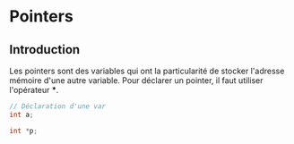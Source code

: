 # Pointers

## Introduction
Les pointers sont des variables qui ont la particularité de stocker l'adresse mémoire d'une autre variable. Pour déclarer un pointer, il faut utiliser l'opérateur **\***.

```c
// Déclaration d'une var
int a;

int *p;
```
<!--stackedit_data:
eyJoaXN0b3J5IjpbMTE4MzU1MzYxMCw1NDU3NjEyNjksNTIxNT
UyODldfQ==
-->